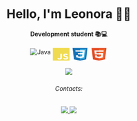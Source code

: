 ##
<h1 align="center">Hello, I'm Leonora 👋✨</h1>

<h4 align="center">Development student 📚💻</h4>

<div  align="center" >

<img align="center" style="margin-bottom:12px" alt="Java" height="40" width="45" src="https://cdn.jsdelivr.net/gh/devicons/devicon/icons/java/java-original.svg" />

<img align="center"  alt="JavaScript" height="30" width="40" src="https://raw.githubusercontent.com/devicons/devicon/master/icons/javascript/javascript-plain.svg">

<img align="center" alt="CSS3" height="30" width="40" src="https://raw.githubusercontent.com/devicons/devicon/master/icons/css3/css3-original.svg">

<img align="center" alt="HTML5" height="30" width="40" src="https://raw.githubusercontent.com/devicons/devicon/master/icons/html5/html5-original.svg">
</div>
<br>

<div align="center">
<a href="[https://github.com/leoriccioppo](https://github.com/leoriccioppo)"> 
<img height="150em" src="https://github-readme-stats.vercel.app/api/top-langs/?username=leoriccioppo&layout=compact&theme=dracula"/></a>
</div>
<h6 align="center">Contacts:</h6>
<p align="center">
<a href = "mailto:aliane.eamaral@gmail.com">
  <img src="https://img.shields.io/badge/Gmail-D14836?style=for-the-badge&logo=gmail&logoColor=white" target="_blank"/>
</a>
<a href="https://www.linkedin.com/in/leonorariccioppo/" target="_blank">
  <img src="https://img.shields.io/badge/-LinkedIn-%230077B5?style=for-the-badge&logo=linkedin&logoColor=white" target="_blank"/>
</a> 
</p>

<!--
**leoriccioppo/leoriccioppo** is a ✨ _special_ ✨ repository because its `README.md` (this file) appears on your GitHub profile.

Here are some ideas to get you started:

- 🔭 I’m currently working on ...
- 🌱 I’m currently learning ...
- 👯 I’m looking to collaborate on ...
- 🤔 I’m looking for help with ...
- 💬 Ask me about ...
- 📫 How to reach me: ...
- 😄 Pronouns: ...
- ⚡ Fun fact: ...
-->

